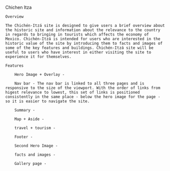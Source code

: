 Chichen Itza

    Overview

    The Chichén-Itzá site is designed to give users a brief overview about the historic site and information about the relevance to the country in regards to bringing in tourists which affects the economy of Mexico. Chichén-Itzá is intended for users who are interested in the historic value of the site by introducing them to facts and images of some of the key features and buildings. Chichén-Itzá site will be useful to users who have interest in either visiting the site to experience it for themselves.

    Features

        Hero Image + Overlay - 

        Nav bar - The nav bar is linked to all three pages and is responsive to the size of the viewport. With the order of links from higest relevance to lowest, this set of links is positioned consistently in the same place - below the hero image for the page - so it is easier to navigate the site.

        Summary - 

        Map + Aside - 

        travel + tourism - 

        Footer - 

        Second Hero Image - 

        facts and images - 

        Gallery page - 


